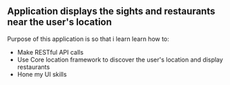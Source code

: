 ## Application displays the sights and restaurants near the user's location

Purpose of this application is so that i learn learn how to:

- Make RESTful API calls
- Use Core location framework to discover the user's location and display restaurants
- Hone my UI skills
